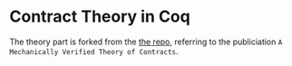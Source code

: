 # Contract Theory in Coq

The theory part is forked from the [the repo](https://github.com/merce-fra/SKT-VerifedContractTheory), referring to the publiciation `A Mechanically Verified Theory of Contracts`.
